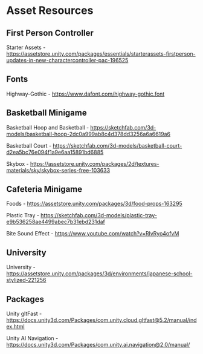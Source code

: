 # Asset Resources

## First Person Controller
Starter Assets - https://assetstore.unity.com/packages/essentials/starterassets-firstperson-updates-in-new-charactercontroller-pac-196525

## Fonts
Highway-Gothic - https://www.dafont.com/highway-gothic.font

## Basketball Minigame
Basketball Hoop and Basketball - https://sketchfab.com/3d-models/basketball-hoop-2dc0a999ab8c4d378dd3256a6a6619a6

Basketball Court - https://sketchfab.com/3d-models/basketball-court-d2ea5bc76e094f1a9e6aa15891bd6885

Skybox - https://assetstore.unity.com/packages/2d/textures-materials/sky/skybox-series-free-103633

## Cafeteria Minigame
Foods - https://assetstore.unity.com/packages/3d/food-props-163295

Plastic Tray - https://sketchfab.com/3d-models/plastic-tray-e9b536258ae4499abec7b31ebd231daf

Bite Sound Effect - https://www.youtube.com/watch?v=RlvRyo4ofvM

## University
University - https://assetstore.unity.com/packages/3d/environments/japanese-school-stylized-221256

## Packages
Unity gltFast - https://docs.unity3d.com/Packages/com.unity.cloud.gltfast@5.2/manual/index.html

Unity AI Navigation - https://docs.unity3d.com/Packages/com.unity.ai.navigation@2.0/manual/
